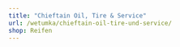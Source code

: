 ```yaml
---
title: "Chieftain Oil, Tire & Service"
url: /wetumka/chieftain-oil-tire-und-service/
shop: Reifen
---
```


